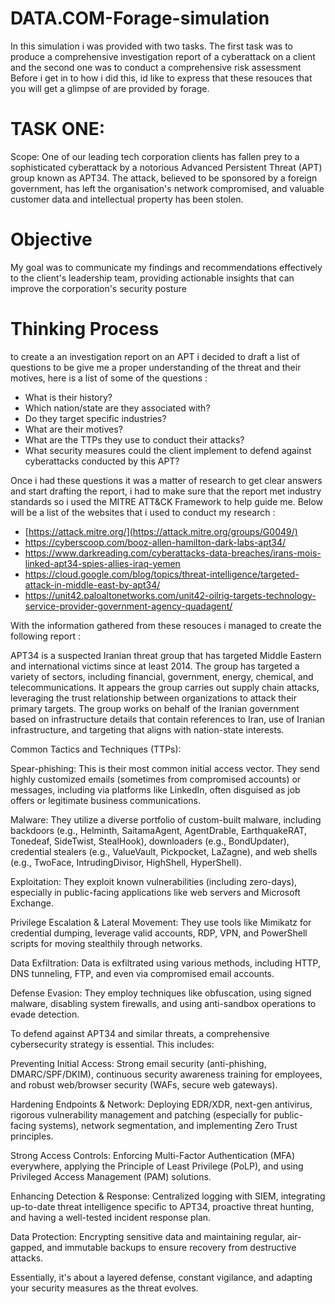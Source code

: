 # DATA.COM-Forage-simulation
In this simulation i was provided with two tasks. The first task was to produce a comprehensive investigation report of a cyberattack on a client and the second one was to conduct a comprehensive risk assessment
Before i get in to how i did this, id like to express that these resouces that you will get a glimpse of are provided by forage.

# TASK ONE:

Scope: One of our leading tech corporation clients has fallen prey to a sophisticated cyberattack by a notorious Advanced Persistent Threat (APT) group known as APT34. The attack, believed to be sponsored by a foreign government, has left the organisation's network compromised, and valuable customer data and intellectual property has been stolen.

# Objective 

My goal was to communicate my findings and recommendations effectively to the client's leadership team, providing actionable insights that can improve the corporation's security posture

# Thinking Process

to create a an investigation report on an APT i decided to draft a list of questions to be give me a proper understanding of the threat and their motives, here is a list of some of the questions :

- What is their history?
- Which nation/state are they associated with?
- Do they target specific industries?
- What are their motives?
- What are the TTPs they use to conduct their attacks?
- What security measures could the client implement to defend against cyberattacks conducted by this APT?

Once i had these questions it was a matter of research to get clear answers and start drafting the report, i had to make sure that the report met industry standards so i used the MITRE ATT&CK Framework to help guide me. Below will be a list of the websites that i used to conduct my research :

- [https://attack.mitre.org/](https://attack.mitre.org/groups/G0049/)
- https://cyberscoop.com/booz-allen-hamilton-dark-labs-apt34/
- https://www.darkreading.com/cyberattacks-data-breaches/irans-mois-linked-apt34-spies-allies-iraq-yemen
- https://cloud.google.com/blog/topics/threat-intelligence/targeted-attack-in-middle-east-by-apt34/
- https://unit42.paloaltonetworks.com/unit42-oilrig-targets-technology-service-provider-government-agency-quadagent/

With the information gathered from these resouces i managed to create the following report :

APT34 is a suspected Iranian threat group that has targeted Middle Eastern and international victims since at least 2014. The group has targeted a variety of sectors, including financial, government, energy, chemical, and telecommunications. It appears the group carries out supply chain attacks, leveraging the trust relationship between organizations to attack their primary targets. The group works on behalf of the Iranian government based on infrastructure details that contain references to Iran, use of Iranian infrastructure, and targeting that aligns with nation-state interests.

Common Tactics and Techniques (TTPs):

Spear-phishing: This is their most common initial access vector. They send highly customized emails (sometimes from compromised accounts) or messages, including via platforms like LinkedIn, often disguised as job offers or legitimate business communications.

Malware: They utilize a diverse portfolio of custom-built malware, including backdoors (e.g., Helminth, SaitamaAgent, AgentDrable, EarthquakeRAT, Tonedeaf, SideTwist, StealHook), downloaders (e.g., BondUpdater), credential stealers (e.g., ValueVault, Pickpocket, LaZagne), and web shells (e.g., TwoFace, IntrudingDivisor, HighShell, HyperShell).

Exploitation: They exploit known vulnerabilities (including zero-days), especially in public-facing applications like web servers and Microsoft Exchange.

Privilege Escalation & Lateral Movement: They use tools like Mimikatz for credential dumping, leverage valid accounts, RDP, VPN, and PowerShell scripts for moving stealthily through networks.

Data Exfiltration: Data is exfiltrated using various methods, including HTTP, DNS tunneling, FTP, and even via compromised email accounts.

Defense Evasion: They employ techniques like obfuscation, using signed malware, disabling system firewalls, and using anti-sandbox operations to evade detection.

To defend against APT34 and similar threats, a comprehensive cybersecurity strategy is essential. This includes:

Preventing Initial Access: Strong email security (anti-phishing, DMARC/SPF/DKIM), continuous security awareness training for employees, and robust web/browser security (WAFs, secure web gateways).

Hardening Endpoints & Network: Deploying EDR/XDR, next-gen antivirus, rigorous vulnerability management and patching (especially for public-facing systems), network segmentation, and implementing Zero Trust principles.

Strong Access Controls: Enforcing Multi-Factor Authentication (MFA) everywhere, applying the Principle of Least Privilege (PoLP), and using Privileged Access Management (PAM) solutions.

Enhancing Detection & Response: Centralized logging with SIEM, integrating up-to-date threat intelligence specific to APT34, proactive threat hunting, and having a well-tested incident response plan.

Data Protection: Encrypting sensitive data and maintaining regular, air-gapped, and immutable backups to ensure recovery from destructive attacks.

Essentially, it's about a layered defense, constant vigilance, and adapting your security measures as the threat evolves.
